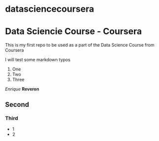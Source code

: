 # datasciencecoursera
Data Sciencie Course - Coursera
===============================

This is my first repo to be used as a part of the Data Science Course from Coursera

I will test some markdown typos

1. One
2. Two
3. Three

*Enrique* **Reveron**

## Second

### Third

* 1
* 2
